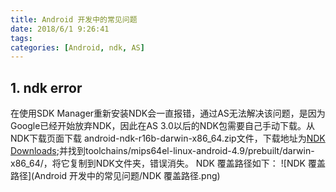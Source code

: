 ```yaml
---
title: Android 开发中的常见问题
date: 2018/6/1 9:26:41
tags:
categories: [Android, ndk, AS]
---
```


## 1. ndk error
在使用SDK Manager重新安装NDK会一直报错，通过AS无法解决该问题，是因为Google已经开始放弃NDK，因此在AS 3.0以后的NDK包需要自己手动下载。从NDK下载页面下载 android-ndk-r16b-darwin-x86_64.zip文件，下载地址为[NDK Downloads](https://developer.android.google.cn/ndk/downloads/);并找到toolchains/mips64el-linux-android-4.9/prebuilt/darwin-x86_64/，将它复制到NDK文件夹，错误消失。
NDK 覆盖路径如下：
![NDK 覆盖路径](Android 开发中的常见问题/NDK 覆盖路径.png)
